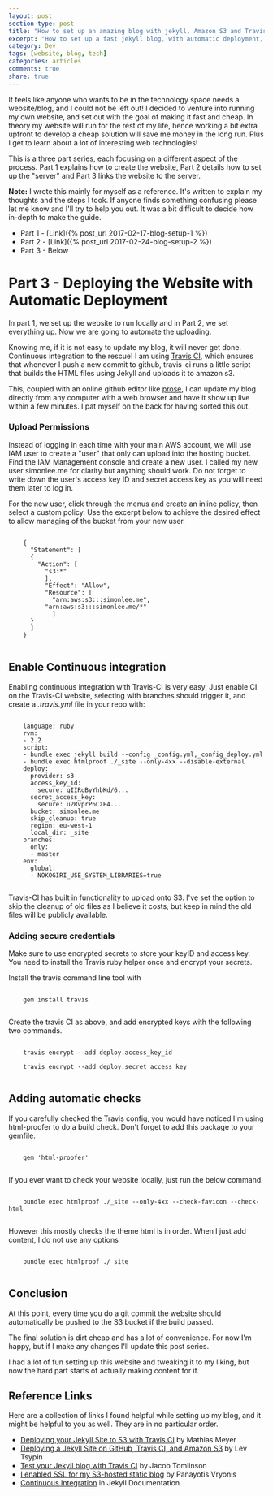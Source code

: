 ```yaml
---
layout: post
section-type: post
title: "How to set up an amazing blog with jekyll, Amazon S3 and Travis-CI (Part 3)"
excerpt: "How to set up a fast jekyll blog, with automatic deployment, on a budget"
category: Dev
tags: [website, blog, tech]
categories: articles
comments: true
share: true
---
```


It feels like anyone who wants to be in the technology space needs a website/blog, and I could not be left out! I decided to venture into running my own website, and set out with the goal of making it fast and cheap. In theory my website will run for the rest of my life, hence working a bit extra upfront to develop a cheap solution will save me money in the long run. Plus I get to learn about a lot of interesting web technologies!

This is a three part series, each focusing on a different aspect of the process. Part 1 explains how to create the website, Part 2 details how to set up the "server" and Part 3 links the website to the server. 

**Note:** I wrote this mainly for myself as a reference. It's written to explain my thoughts and the steps I took. If anyone finds something confusing please let me know and I'll try to help you out. It was a bit difficult to decide how in-depth to make the guide.

* Part 1 - [Link]({% post_url 2017-02-17-blog-setup-1 %})
* Part 2 - [Link]({% post_url 2017-02-24-blog-setup-2 %})
* Part 3 - Below

# Part 3 - Deploying the Website with Automatic Deployment

In part 1, we set up the website to run locally and in Part 2, we set everything up. Now we are going to automate the uploading.

Knowing me, if it is not easy to update my blog, it will never get done. Continuous integration to the rescue! I am using [Travis CI](https://travis-ci.org/), which ensures that whenever I push a new commit to github, travis-ci runs a little script that builds the HTML files using Jekyll and uploads it to amazon s3.

This, coupled with an online github editor like [prose](http://prose.io), I can update my blog directly from any computer with a web browser and have it show up live within a few minutes. I pat myself on the back for having sorted this out.

### Upload Permissions
Instead of logging in each time with your main AWS account, we will use IAM user to create a "user" that only can upload into the hosting bucket. Find the IAM Management console and create a new user. I called my new user simonlee.me for clarity but anything should work. Do not forget to write down the user's access key ID and secret access key as you will need them later to log in. 

For the new user, click through the menus and create an inline policy, then select a custom policy. Use the excerpt below to achieve the desired effect to allow managing of the bucket from your new user. 

  <pre><code data-trim class="yaml">
    {
      "Statement": [
      {
        "Action": [
          "s3:*"
          ],
          "Effect": "Allow",
          "Resource": [
            "arn:aws:s3:::simonlee.me",
          "arn:aws:s3:::simonlee.me/*"
            ]
      }
      ]
    }
  </code></pre>

## Enable Continuous integration

Enabling continuous integration with Travis-CI is very easy. Just enable CI on the Travis-CI website, selecting with branches should trigger it, and create a _.travis.yml_ file in your repo with:  

  <pre><code data-trim class="yaml">
    language: ruby
    rvm:
    - 2.2
    script:
    - bundle exec jekyll build --config _config.yml,_config_deploy.yml
    - bundle exec htmlproof ./_site --only-4xx --disable-external
    deploy:
      provider: s3
      access_key_id:
        secure: qIIRqByYhbKd/6...
      secret_access_key:
        secure: u2RvprP6CzE4...
      bucket: simonlee.me
      skip_cleanup: true
      region: eu-west-1
      local_dir: _site
    branches:
      only:
      - master
    env:
      global:
      - NOKOGIRI_USE_SYSTEM_LIBRARIES=true
  </code></pre>

Travis-CI has built in functionality to upload onto S3. I've set the option to skip the cleanup of old files as I believe it costs, but keep in mind the old files will be publicly available. 

### Adding secure credentials
Make sure to use encrypted secrets to store your keyID and access key. You need to install the Travis ruby helper once and encrypt your secrets. 

Install the travis command line tool with
  
  <pre><code data-trim class="bash">
    gem install travis
  </code></pre>

Create the travis CI as above, and add encrypted  keys with the following two commands. 

  <pre><code data-trim class="bash">
    travis encrypt --add deploy.access_key_id

    travis encrypt --add deploy.secret_access_key
  </code></pre>

## Adding automatic checks
If you carefully checked the Travis config, you would have noticed I'm using html-proofer to do a build check. Don't forget to add this package to your gemfile. 
  
  <pre><code data-trim class="bash">
    gem 'html-proofer'
  </code></pre>

If you ever want to check your website locally, just run the below command. 

  <pre><code data-trim class="bash">
    bundle exec htmlproof ./_site --only-4xx --check-favicon --check-html
  </code></pre>

However this mostly checks the theme html is in order. When I just add content, I do not use any options

  <pre><code data-trim class="bash">
    bundle exec htmlproof ./_site
  </code></pre>

## Conclusion
At this point, every time you do a git commit the website should automatically be pushed to the S3 bucket if the build passed. 

The final solution is dirt cheap and has a lot of convenience. For now I'm happy, but if I make any changes I'll update this post series. 

I had a lot of fun setting up this website and tweaking it to my liking, but now the hard part starts of actually making content for it.

## Reference Links
Here are a collection of links I found helpful while setting up my blog, and it might be helpful to you as well. They are in no particular order. 

* [Deploying your Jekyll Site to S3 with Travis CI](http://www.paperplanes.de/2013/8/13/deploying-your-jekyll-blog-to-s3-with-travis-ci.html) by Mathias Meyer
* [Deploying a Jekyll Site on GitHub, Travis CI, and Amazon S3](http://thinkshout.com/blog/2014/08/deployment-workflow-travis-jekyll-travis-s3/) by Lev Tsypin
* [Test your Jekyll blog with Travis CI](http://www.jacobtomlinson.co.uk/jekyll/2015/02/18/test-you-jekyll-blog-with-travis-ci/) by  Jacob Tomlinson
* [I enabled SSL for my S3-hosted static blog](https://blog.vrypan.net/2014/10/13/i-enabled-ssl-for-my-s3-hosted-blog/) by Panayotis Vryonis
* [Continuous Integration](http://jekyllrb.com/docs/continuous-integration/) in Jekyll Documentation
